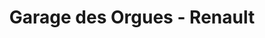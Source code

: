 ---
title: "Garage des Orgues - Renault"
url: /bort-les-orgues/garage-des-orgues-renault/
shop: Autohaus
---